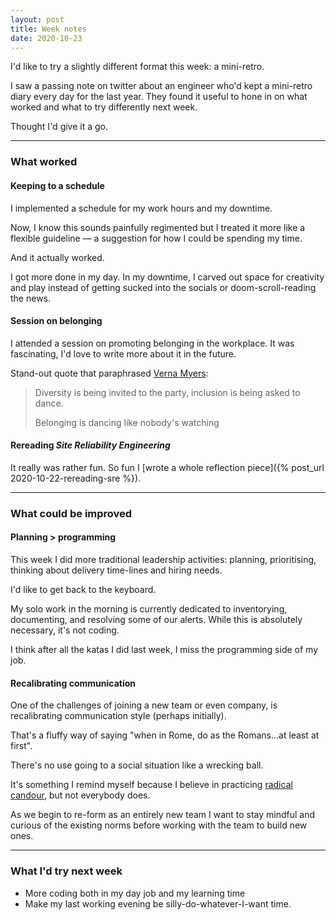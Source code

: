 ```yaml
---
layout: post
title: Week notes
date: 2020-10-23
---
```


I'd like to try a slightly different format this week: a mini-retro. 

I saw a passing note on twitter about an engineer who'd kept a mini-retro diary every day for the last year. They found it useful to hone in on what worked and what to try differently next week.

Thought I'd give it a go.

------------------

### What worked

#### Keeping to a schedule

I implemented a schedule for my work hours and my downtime. 

Now, I know this sounds painfully regimented but I treated it more like a flexible guideline –– a suggestion for how I could be spending my time.

And it actually worked. 

I got more done in my day. In my downtime, I carved out space for creativity and play instead of getting sucked into the socials or doom-scroll-reading the news.

#### Session on belonging

I attended a session on promoting belonging in the workplace. It was fascinating, I'd love to write more about it in the future.

Stand-out quote that paraphrased [Verna Myers](https://twitter.com/VernaMyers):

>Diversity is being invited to the party, inclusion is being asked to dance.
>
>Belonging is dancing like nobody's watching

#### Rereading _Site Reliability Engineering_

It really was rather fun. So fun I [wrote a whole reflection piece]({% post_url 2020-10-22-rereading-sre %}).

-----------

### What could be improved

#### Planning > programming

This week I did more traditional leadership activities: planning, prioritising, thinking about delivery time-lines and hiring needs.

I'd like to get back to the keyboard.

My solo work in the morning is currently dedicated to inventorying, documenting, and resolving some of our alerts. While this is absolutely necessary, it's not coding.

I think after all the katas I did last week, I miss the programming side of my job.

#### Recalibrating communication

One of the challenges of joining a new team or even company, is recalibrating communication style (perhaps initially).

That's a fluffy way of saying "when in Rome, do as the Romans...at least at first". 

There's no use going to a social situation like a wrecking ball.

It's something I remind myself because I believe in practicing [radical candour](https://www.radicalcandor.com), but not everybody does.

As we begin to re-form as an entirely new team I want to stay mindful and curious of the existing norms before working with the team to build new ones.

--------

### What I'd try next week

* More coding both in my day job and my learning time
* Make my last working evening be silly-do-whatever-I-want time.
